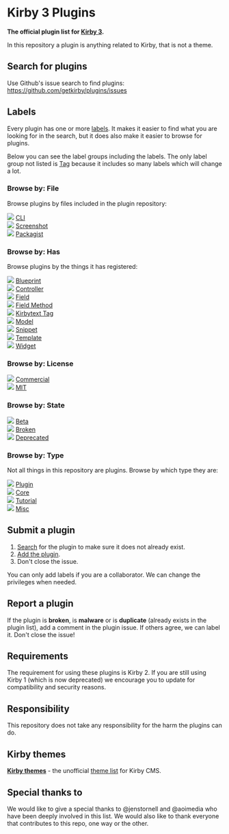 # Kirby 3 Plugins

**The official plugin list for [Kirby 3](https://getkirby.com/).**

In this repository a plugin is anything related to Kirby, that is not a theme.

## Search for plugins
Use Github's issue search to find plugins: https://github.com/getkirby/plugins/issues

## Labels

Every plugin has one or more [labels](https://github.com/getkirby/plugins/labels). It makes it easier to find what you are looking for in the search, but it does also make it easier to browse for plugins.

Below you can see the label groups including the labels. The only label group not listed is [Tag](https://github.com/getkirby/plugins/labels?utf8=%E2%9C%93&q=Tag%3A+) because it includes so many labels which will change a lot.

### **Browse by:** File

Browse plugins by files included in the plugin repository:

![](https://placehold.it/15/eeeeee/000000?text=+) [CLI](https://github.com/getkirby/plugins/labels/File%3A%20CLI)<br>
![](https://placehold.it/15/eeeeee/000000?text=+) [Screenshot](https://github.com/getkirby/plugins/labels/File%3A%20Screenshot)<br>
![](https://placehold.it/15/eeeeee/000000?text=+) [Packagist](https://github.com/getkirby/plugins/labels/File%3A%20Packagist)

### **Browse by:** Has

Browse plugins by the things it has registered:

![](https://placehold.it/15/0052cc/000000?text=+) [Blueprint](https://github.com/getkirby/plugins/labels/Has%3A%20blueprint)<br>
![](https://placehold.it/15/0052cc/000000?text=+) [Controller](https://github.com/getkirby/plugins/labels/Has%3A%20controller)<br>
![](https://placehold.it/15/0052cc/000000?text=+) [Field](https://github.com/getkirby/plugins/labels/Has%3A%20field)<br>
![](https://placehold.it/15/0052cc/000000?text=+) [Field Method](https://github.com/getkirby/plugins/labels/Has%3A%20fieldMethod)<br>
![](https://placehold.it/15/0052cc/000000?text=+) [Kirbytext Tag](https://github.com/getkirby/plugins/labels/Has%3A%20kirbytextTag)<br>
![](https://placehold.it/15/0052cc/000000?text=+) [Model](https://github.com/getkirby/plugins/labels/Has%3A%20model)<br>
![](https://placehold.it/15/0052cc/000000?text=+) [Snippet](https://github.com/getkirby/plugins/labels/Has%3A%20snippet)<br>
![](https://placehold.it/15/0052cc/000000?text=+) [Template](https://github.com/getkirby/plugins/labels/Has%3A%20template)<br>
![](https://placehold.it/15/0052cc/000000?text=+) [Widget](https://github.com/getkirby/plugins/labels/Has%3A%20widget)

### **Browse by:** License

![](https://placehold.it/15/c5def5/000000?text=+) [Commercial](https://github.com/getkirby/plugins/labels/License%3A%20Commercial)<br>
![](https://placehold.it/15/c5def5/000000?text=+) [MIT](https://github.com/getkirby/plugins/labels/License%3A%20MIT)

### **Browse by:** State

![](https://placehold.it/15/fbca04/000000?text=+) [Beta](https://github.com/getkirby/plugins/labels/State%3A%20Beta)<br>
![](https://placehold.it/15/fbca04/000000?text=+) [Broken](https://github.com/getkirby/plugins/labels/State%3A%20Broken)<br>
![](https://placehold.it/15/fbca04/000000?text=+) [Deprecated](https://github.com/getkirby/plugins/labels/State%3A%20Deprecated)

### **Browse by:** Type

Not all things in this repository are plugins. Browse by which type they are:

![](https://placehold.it/15/000000/000000?text=+) [Plugin](https://github.com/getkirby/plugins/labels/Type%3A%20Plugin)<br>
![](https://placehold.it/15/000000/000000?text=+) [Core](https://github.com/getkirby/plugins/labels/Type%3A%20Core)<br>
![](https://placehold.it/15/000000/000000?text=+) [Tutorial](https://github.com/getkirby/plugins/labels/Type%3A%20Tutorial)<br>
![](https://placehold.it/15/000000/000000?text=+) [Misc](https://github.com/getkirby/plugins/labels/Type%3A%20Misc)

<!--
### Label groups

- [Kirby versions](https://github.com/getkirby/plugins/labels?utf8=%E2%9C%93&q=version)
- [Media](https://github.com/getkirby/plugins/labels?utf8=%E2%9C%93&q=media)
- [Panel](https://github.com/getkirby/plugins/labels?utf8=%E2%9C%93&q=panel)
- [SEO](https://github.com/getkirby/plugins/labels?utf8=%E2%9C%93&q=seo)

-->

## Submit a plugin

1. [Search](https://github.com/getkirby/plugins/issues) for the plugin to make sure it does not already exist.
1. [Add the plugin](https://github.com/getkirby/plugins/issues/new).
1. Don't close the issue.

You can only add labels if you are a collaborator. We can change the privileges when needed.

## Report a plugin

If the plugin is **broken**, is **malware** or is **duplicate** (already exists in the plugin list), add a comment in the plugin issue. If others agree, we can label it. Don't close the issue!

## Requirements

The requirement for using these plugins is Kirby 2. If you are still using Kirby 1 (which is now deprecated) we encourage you to update for compatibility and security reasons.

## Responsibility

This repository does not take any responsibility for the harm the plugins can do. 

## Kirby themes

**[Kirby themes](https://getkirby-themes.com)** - the unofficial [theme list](https://getkirby-themes.com) for Kirby CMS.

## Special thanks to

We would like to give a special thanks to @jenstornell and @aoimedia who have been deeply involved in this list. We would also like to thank everyone that contributes to this repo, one way or the other.

